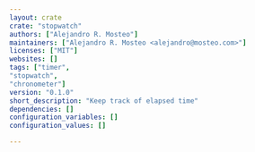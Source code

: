 ```yaml
---
layout: crate
crate: "stopwatch"
authors: ["Alejandro R. Mosteo"]
maintainers: ["Alejandro R. Mosteo <alejandro@mosteo.com>"]
licenses: ["MIT"]
websites: []
tags: ["timer",
"stopwatch",
"chronometer"]
version: "0.1.0"
short_description: "Keep track of elapsed time"
dependencies: []
configuration_variables: []
configuration_values: []

---
```



